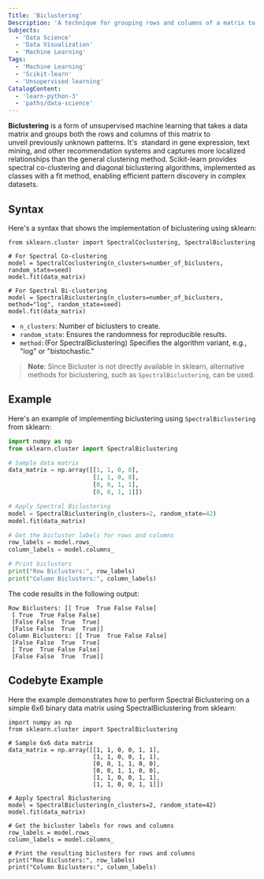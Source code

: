 ```yaml
---
Title: 'Biclustering'
Description: 'A technique for grouping rows and columns of a matrix to discover local patterns in data.'
Subjects:
  - 'Data Science'
  - 'Data Visualization'
  - 'Machine Learning'
Tags:
  - 'Machine Learning'
  - 'Scikit-learn'
  - 'Unsupervised learning'
CatalogContent:
  - 'learn-python-3'
  - 'paths/data-science'
---
```


**Biclustering** is a form of unsupervised machine learning that takes a data matrix and groups both the rows and columns of this matrix to unveil previously unknown patterns. It's  standard in gene expression, text mining, and other recommendation systems and captures more localized relationships than the general clustering method. Scikit-learn provides spectral co-clustering and diagonal biclustering algorithms, implemented as classes with a fit method, enabling efficient pattern discovery in complex datasets.

## Syntax

Here's a syntax that shows the implementation of biclustering using sklearn:

```pseudo
from sklearn.cluster import SpectralCoclustering, SpectralBiclustering

# For Spectral Co-clustering
model = SpectralCoclustering(n_clusters=number_of_biclusters, random_state=seed)
model.fit(data_matrix)

# For Spectral Bi-clustering
model = SpectralBiclustering(n_clusters=number_of_biclusters, method="log", random_state=seed)
model.fit(data_matrix)
```

- `n_clusters`: Number of biclusters to create.
- `random_state`: Ensures the randomness for reproducible results.
- `method:`(For SpectralBiclustering) Specifies the algorithm variant, e.g., "log" or "bistochastic."

> **Note**: Since Bicluster is not directly available in sklearn, alternative methods for biclustering, such as `SpectralBiclustering`, can be used.

## Example

Here's an example of implementing biclustering using `SpectralBiclustering` from sklearn:

```py
import numpy as np
from sklearn.cluster import SpectralBiclustering

# Sample data matrix
data_matrix = np.array([[1, 1, 0, 0],
                        [1, 1, 0, 0],
                        [0, 0, 1, 1],
                        [0, 0, 1, 1]])

# Apply Spectral Biclustering
model = SpectralBiclustering(n_clusters=2, random_state=42)
model.fit(data_matrix)

# Get the bicluster labels for rows and columns
row_labels = model.rows_
column_labels = model.columns_

# Print biclusters
print("Row Biclusters:", row_labels)
print("Column Biclusters:", column_labels)

```

The code results in the following output:

```shell
Row Biclusters: [[ True  True False False]
 [ True  True False False]
 [False False  True  True]
 [False False  True  True]]
Column Biclusters: [[ True  True False False]
 [False False  True  True]
 [ True  True False False]
 [False False  True  True]]

```

## Codebyte Example

Here the example demonstrates how to perform Spectral Biclustering on a simple 6x6 binary data matrix using SpectralBiclustering from sklearn:

```codebyte/python
import numpy as np
from sklearn.cluster import SpectralBiclustering

# Sample 6x6 data matrix
data_matrix = np.array([[1, 1, 0, 0, 1, 1],
                        [1, 1, 0, 0, 1, 1],
                        [0, 0, 1, 1, 0, 0],
                        [0, 0, 1, 1, 0, 0],
                        [1, 1, 0, 0, 1, 1],
                        [1, 1, 0, 0, 1, 1]])

# Apply Spectral Biclustering
model = SpectralBiclustering(n_clusters=2, random_state=42)
model.fit(data_matrix)

# Get the bicluster labels for rows and columns
row_labels = model.rows_
column_labels = model.columns_

# Print the resulting biclusters for rows and columns
print("Row Biclusters:", row_labels)
print("Column Biclusters:", column_labels)
```

